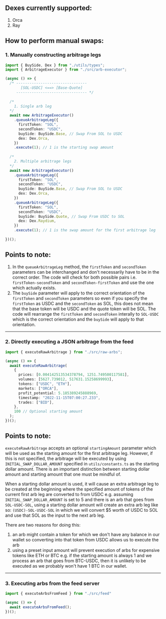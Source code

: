 ## Dexes currently supported:
1. Orca
2. Ray

## How to perform manual swaps:

### 1. Manually constructing arbitrage legs

```ts
import { BuySide, Dex } from "./utils/types";
import { ArbitrageExecutor } from "./src/arb-executor";

(async () => {
  /* --------------------------------
       [SOL-USDC] <==> [Base-Quote] 
     -------------------------------- */
  
  /* 
    1. Single arb leg
  */
  await new ArbitrageExecutor()
    .queueArbitrageLeg({
      firstToken: "SOL",
      secondToken: "USDC",
      buySide: BuySide.Base, // Swap From SOL to USDC
      dex: Dex.Orca,
    })
    .execute(1); // 1 is the starting swap amount
    
  /* 
    2. Multiple arbitrage legs
  */
  await new ArbitrageExecutor()
    .queueArbitrageLeg({
      firstToken: "SOL",
      secondToken: "USDC",
      buySide: BuySide.Base, // Swap From SOL to USDC
      dex: Dex.Orca,
    })
    .queueArbitrageLeg({
      firstToken: "SOL",
      secondToken: "USDC",    
      buySide: BuySide.Quote, // Swap From USDC to SOL
      dex: Dex.Raydium,
    })
    .execute(1); // 1 is the swap amount for the first arbitrage leg
  
})();

```

## Points to note:
1. In the `queueArbitrageLeg` method, the `firstToken` and `secondToken` parameters can be interchanged and don't necessarily have to be in the correct order. The code will check for both possible pairs i.e. `firstToken-secondToken` and `secondToken-firstToken` and use the one which actually exists.
2. The `buySide` parameter will apply to the correct orientation of the `firstToken` and `secondToken` parameters so even if you specify the `firstToken` as USDC and the `secondToken` as SOL, this does not mean that the base token will be USDC and the quote token will be SOL. The code will rearrange the `firstToken` and `secondToken` interally to `SOL-USDC` which is the correct orientation and the `buySide` will apply to that orientation.

---
### 2. Directly executing a JSON arbitrage from the feed 

```ts
import { executeRawArbitrage } from "./src/raw-arbs";

(async () => {
  await executeRawArbitrage(
    {
      prices: [0.004142513534378794, 1251.749500117581],
      volumes: [5627.739012, 517631.15258699993],
      tokens: ["USDC", "ETH"],
      markets: ["ORCA"],
      profit_potential: 5.185389245888969,
      timestamp: "2022-11-15T07:00:27.233",
      trades: ["BID"],
    },
    100 // Optional starting amount
  );
})();

```
## Points to note:
`executeRawArbitrage` accepts an optional `startingAmount` parameter which will be used as the starting amount for the first arbitrage leg. However, if this is not specified, the arbitrage will be executed by using `INITIAL_SWAP_DOLLAR_AMOUNT` specified in `utils/constants.ts` as the starting dollar amount. There is an important distinction between starting dollar amount and starting amount that one must be mindful of.

When a starting dollar amount is used, it will cause an extra arbitrage leg to be created at the beginning where the specified amount of tokens of the current first arb leg are converted to from USDC e.g. assuming `INITIAL_SWAP_DOLLAR_AMOUNT` is set to 5 and there is an arb that goes from `SOL-USDC-SOL`, using a starting dollar amount will create an extra arb leg like so: `(USDC)-SOL-USDC-SOL` in which we will convert $5 worth of USDC to SOL and use that SOL as the input to the next arb leg. 

There are two reasons for doing this: 
1. an arb might contain a token for which we don't have any balance in our wallet so converting into that token from USDC allows us to execute the arb 
1. using a preset input amount will prevent execution of arbs for expensive tokens like ETH or BTC e.g. if the starting amount is always 1 and we process an arb that goes from BTC-USDC, then it is unlikely to be executed as we probably won't have 1 BTC in our wallet.

---
### 3. Executing arbs from the feed server

```ts
import { executeArbsFromFeed } from "./src/feed"

(async () => {
  await executeArbsFromFeed();
})();
```
